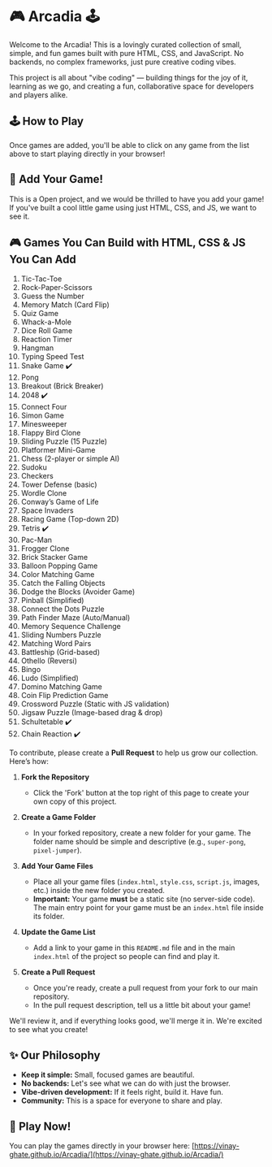 # 🎮 Arcadia 🕹️

Welcome to the Arcadia! This is a lovingly curated collection of small, simple, and fun games built with pure HTML, CSS, and JavaScript. No backends, no complex frameworks, just pure creative coding vibes.

This project is all about "vibe coding" — building things for the joy of it, learning as we go, and creating a fun, collaborative space for developers and players alike.


## 🕹️ How to Play

Once games are added, you'll be able to click on any game from the list above to start playing directly in your browser!

## 🚀 Add Your Game!

This is a Open project, and we would be thrilled to have you add your game! If you've built a cool little game using just HTML, CSS, and JS, we want to see it.

## 🎮 Games You Can Build with HTML, CSS & JS You Can Add

1. Tic-Tac-Toe
2. Rock-Paper-Scissors
3. Guess the Number
4. Memory Match (Card Flip)
5. Quiz Game
6. Whack-a-Mole
7. Dice Roll Game
8. Reaction Timer
9. Hangman
10. Typing Speed Test
11. Snake Game ✔️
12. Pong
13. Breakout (Brick Breaker)
14. 2048 ✔️
15. Connect Four
16. Simon Game
17. Minesweeper
18. Flappy Bird Clone
19. Sliding Puzzle (15 Puzzle)
20. Platformer Mini-Game
21. Chess (2-player or simple AI)
22. Sudoku
23. Checkers
24. Tower Defense (basic)
25. Wordle Clone
26. Conway’s Game of Life
27. Space Invaders
28. Racing Game (Top-down 2D)
29. Tetris ✔️
30. Pac-Man
31. Frogger Clone
32. Brick Stacker Game
33. Balloon Popping Game
34. Color Matching Game
35. Catch the Falling Objects
36. Dodge the Blocks (Avoider Game)
37. Pinball (Simplified)
38. Connect the Dots Puzzle
39. Path Finder Maze (Auto/Manual)
40. Memory Sequence Challenge
41. Sliding Numbers Puzzle
42. Matching Word Pairs
43. Battleship (Grid-based)
44. Othello (Reversi)
45. Bingo
46. Ludo (Simplified)
47. Domino Matching Game
48. Coin Flip Prediction Game
49. Crossword Puzzle (Static with JS validation)
50. Jigsaw Puzzle (Image-based drag & drop)
51. Schultetable ✔️
52. Chain Reaction ✔️




To contribute, please create a **Pull Request** to help us grow our collection. Here’s how:

1.  **Fork the Repository**
    *   Click the 'Fork' button at the top right of this page to create your own copy of this project.

2.  **Create a Game Folder**
    *   In your forked repository, create a new folder for your game. The folder name should be simple and descriptive (e.g., `super-pong`, `pixel-jumper`).

3.  **Add Your Game Files**
    *   Place all your game files (`index.html`, `style.css`, `script.js`, images, etc.) inside the new folder you created.
    *   **Important:** Your game **must** be a static site (no server-side code). The main entry point for your game must be an `index.html` file inside its folder.

4.  **Update the Game List**
    *   Add a link to your game in this `README.md` file and in the main `index.html` of the project so people can find and play it.

5.  **Create a Pull Request**
    *   Once you're ready, create a pull request from your fork to our main repository.
    *   In the pull request description, tell us a little bit about your game!

We'll review it, and if everything looks good, we'll merge it in. We're excited to see what you create!

## ✨ Our Philosophy

*   **Keep it simple:** Small, focused games are beautiful.
*   **No backends:** Let's see what we can do with just the browser.
*   **Vibe-driven development:** If it feels right, build it. Have fun.
*   **Community:** This is a space for everyone to share and play.


## 🔗 Play Now!

You can play the games directly in your browser here: [https://vinay-ghate.github.io/Arcadia/](https://vinay-ghate.github.io/Arcadia/)
